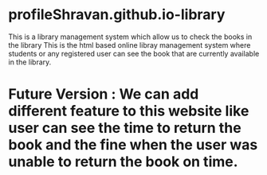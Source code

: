 # profileShravan.github.io-library
This is a library management system which allow us to check the books in the library
This is the html based online libray management system where students or any registered user can see the book that are currently available in the library.
# Future Version : We can add different feature to this website like user can see the time to return the book and the fine when the user was unable to return the book on time.

